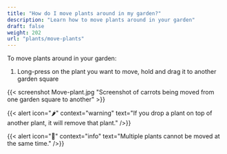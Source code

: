 ```yaml
---
title: "How do I move plants around in my garden?"
description: "Learn how to move plants around in your garden"
draft: false
weight: 202
url: "plants/move-plants"
---
```


To move plants around in your garden:

1. Long-press on the plant you want to move, hold and drag it to another garden square

{{< screenshot Move-plant.jpg "Screenshot of carrots being moved from one garden square to another" >}}

{{< alert icon="🌶️" context="warning" text="If you drop a plant on top of another plant, it will remove that plant." />}}

{{< alert icon="🥬" context="info" text="Multiple plants cannot be moved at the same time." />}}
